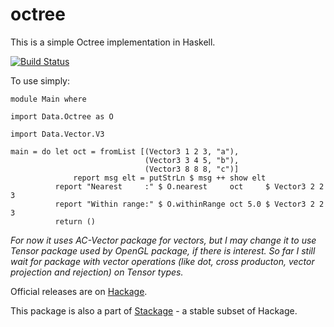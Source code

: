 octree
======
This is a simple Octree implementation in Haskell.

[![Build Status](https://api.travis-ci.org/mlitchard/octree.png?branch=test-reorg)](https://www.travis-ci.org/BioHaskell/octree)

To use simply:

~~~ {.haskell}
module Main where

import Data.Octree as O

import Data.Vector.V3

main = do let oct = fromList [(Vector3 1 2 3, "a"),
                              (Vector3 3 4 5, "b"),
                              (Vector3 8 8 8, "c")]
              report msg elt = putStrLn $ msg ++ show elt
          report "Nearest     :" $ O.nearest     oct     $ Vector3 2 2 3
          report "Within range:" $ O.withinRange oct 5.0 $ Vector3 2 2 3
          return ()
~~~

*For now it uses AC-Vector package for vectors, but I may change it to use Tensor package used by OpenGL package, if there is interest.*
*So far I still wait for package with vector operations (like dot, cross producton, vector projection and rejection) on Tensor types.*

Official releases are on [Hackage](http://hackage.haskell.org/package/Octree).

This package is also a part of [Stackage](http://daniel-diaz.github.io/stackagelist/) - a stable subset of Hackage.
